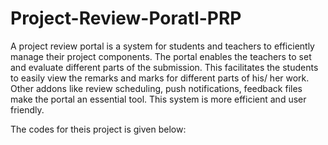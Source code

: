 # Project-Review-Poratl-PRP


A project review portal is a system for students and teachers to
efficiently manage their project components. The portal enables the
teachers to set and evaluate different parts of the submission. This
facilitates the students to easily view the remarks and marks for different
parts of his/ her work. Other addons like review scheduling, push
notifications, feedback files make the portal an essential tool. This
system is more efficient and user friendly.

The codes for theis project is given below:

